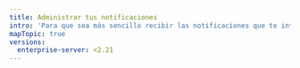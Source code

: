 ```yaml
---
title: Administrar tus notificaciones
intro: 'Para que sea más sencillo recibir las notificaciones que te interesan, puedes marcar notificaciones como leer, suscribir y cancelar la suscripción de notificaciones y ver y dejar de ver repositorios.'
mapTopic: true
versions:
  enterprise-server: <2.21
---
```


